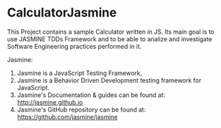 # CalculatorJasmine
This Project contains a sample Calculator written in JS.
Its main goal is to use JASMINE TDDs Framework and to be able to analize and investigate Software Engineering practices performed in it.

Jasmine:
1. Jasmine is a JavaScript Testing Framework,
2. Jasmine is a Behavior Driven Development testing framework for JavaScript.
3. Jasmine's Documentation & guides can be found at: http://jasmine.github.io
4. Jasmine's GitHub repository can be found at: https://github.com/jasmine/jasmine
